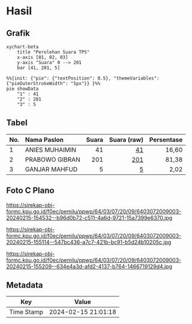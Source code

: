 # Hasil

## Grafik

```mermaid
xychart-beta
    title "Perolehan Suara TPS"
    x-axis [01, 02, 03]
    y-axis "Suara" 0 --> 201
    bar [41, 201, 5]
```

```mermaid
%%{init: {"pie": {"textPosition": 0.5}, "themeVariables": {"pieOuterStrokeWidth": "5px"}} }%%
pie showData
    "1" : 41
    "2" : 201
    "3" : 5
```

## Tabel

| No. | Nama Paslon    | Suara | Suara (raw) | Persentase |
|:--- |:-------------- | -----:| -----------:| ----------:|
| 1   | ANIES MUHAIMIN | 41    | [41][p-1]   | 16,60      |
| 2   | PRABOWO GIBRAN | 201   | [201][p-2]  | 81,38      |
| 3   | GANJAR MAHFUD  | 5     | [5][p-3]    | 2,02       |


[p-1]: https://github.com/gigit-pemilu/pemilu-2024-64-kalimantan-timur/blob/main/pilpres/hitung-suara/sub/64-kalimantan-timur/sub/03-berau/sub/07-pulau-derawan/sub/2009-kasai/sub/003-tps/sub/paslon-1.txt
[p-2]: https://github.com/gigit-pemilu/pemilu-2024-64-kalimantan-timur/blob/main/pilpres/hitung-suara/sub/64-kalimantan-timur/sub/03-berau/sub/07-pulau-derawan/sub/2009-kasai/sub/003-tps/sub/paslon-2.txt
[p-3]: https://github.com/gigit-pemilu/pemilu-2024-64-kalimantan-timur/blob/main/pilpres/hitung-suara/sub/64-kalimantan-timur/sub/03-berau/sub/07-pulau-derawan/sub/2009-kasai/sub/003-tps/sub/paslon-3.txt

## Foto C Plano

https://sirekap-obj-formc.kpu.go.id/f0ec/pemilu/ppwp/64/03/07/20/09/6403072009003-20240215-154532--b96d0b72-c511-4a6d-9721-15a7399e6370.jpg

https://sirekap-obj-formc.kpu.go.id/f0ec/pemilu/ppwp/64/03/07/20/09/6403072009003-20240215-155114--547bc436-a7c7-421b-bc91-b5d24b10205c.jpg

https://sirekap-obj-formc.kpu.go.id/f0ec/pemilu/ppwp/64/03/07/20/09/6403072009003-20240215-155209--634e4a3d-afd2-4137-b764-1466719129d4.jpg


## Metadata

| Key        | Value               |
| ---------- | ------------------- |
| Time Stamp | 2024-02-15 21:01:18 |



